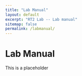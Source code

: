 ```yaml
---
title: "Lab Manual"
layout: default
excerpt: "RT2 Lab -- Lab manual"
sitemap: false
permalink: /labmanual/
---
```


# Lab Manual

This is a placeholder

